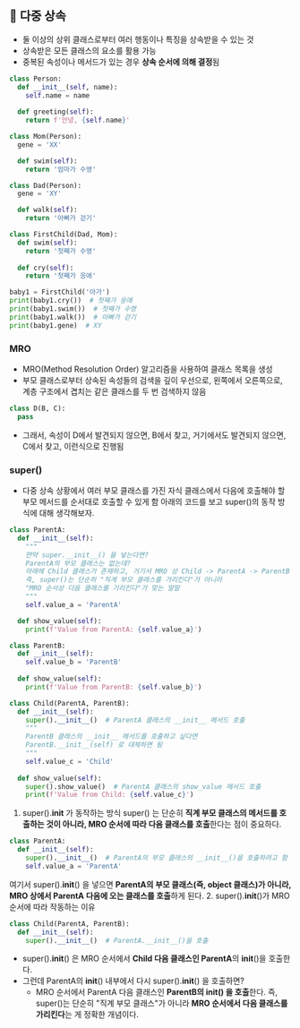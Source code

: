 ## 📌 다중 상속
- 둘 이상의 상위 클래스로부터 여러 행동이나 특징을 상속받을 수 있는 것
- 상속받은 모든 클래스의 요소를 활용 가능
- 중복된 속성이나 메서드가 있는 경우 **상속 순서에 의해 결정**됨
```python
class Person:
  def __init__(self, name):
    self.name = name
  
  def greeting(self):
    return f'안녕, {self.name}'

class Mom(Person):
  gene = 'XX'

  def swim(self):
    return '엄마가 수영'

class Dad(Person):
  gene = 'XY'

  def walk(self):
    return '아빠가 걷기'

class FirstChild(Dad, Mom):
  def swim(self):
    return '첫째가 수영'
  
  def cry(self):
    return '첫째가 응애'

baby1 = FirstChild('아가')
print(baby1.cry())  # 첫째가 응애
print(baby1.swim())  # 첫째가 수영
print(baby1.walk())  # 아빠가 걷기
print(baby1.gene)  # XY
```
### MRO
- MRO(Method Resolution Order) 알고리즘을 사용하여 클래스 목록을 생성
- 부모 클래스로부터 상속된 속성들의 검색을 깊이 우선으로, 왼쪽에서 오른쪽으로, 계층 구조에서 겹치는 같은 클래스를 두 번 검색하지 않음
```python
class D(B, C):
  pass
```
- 그래서, 속성이 D에서 발견되지 않으면, B에서 찾고, 거기에서도 발견되지 않으면, C에서 찾고, 이런식으로 진행됨

### super()
- 다중 상속 상황에서 여러 부모 클래스를 가진 자식 클래스에서 다음에 호출해야 할 부모 메서드를 순서대로 호출할 수 있게 함
아래의 코드를 보고 super()의 동작 방식에 대해 생각해보자.
```python
class ParentA:
  def __init__(self):
    """
    먄약 super.__init__() 을 넣는다면?
    ParentA의 부모 클래스는 없는데?
    아래에 Child 클래스가 존재하고, 거기서 MRO 상 Child -> ParentA -> ParentB 라서 ParentB의 __init__이 호출
    즉, super()는 단순히 "직계 부모 클래스를 가리킨다"가 아니라
    "MRO 순서상 다음 클래스를 기리킨다"가 맞는 말말
    """
    self.value_a = 'ParentA'

  def show_value(self):
    print(f'Value from ParentA: {self.value_a}')

class ParentB:
  def __init__(self):
    self.value_b = 'ParentB'
  
  def show_value(self):
    print(f'Value from ParentB: {self.value_b}')

class Child(ParentA, ParentB):
  def __init__(self):
    super().__init__()  # ParentA 클래스의 __init__ 메서드 호출
    """
    ParentB 클래스의 __init__ 메서드를 호출하고 싶다면
    ParentB.__init__(self) 로 대체하면 됨
    """
    self.value_c = 'Child'
  
  def show_value(self):
    super().show_value()  # ParentA 클래스의 show_value 메서드 호출
    print(f'Value from Child: {self.value_c}')
```
1. super().__init__ 가 동작하는 방식
super() 는 단순히 **직계 부모 클래스의 메서드를 호출하는 것이 아니라, MRO 순서에 따라 다음 클래스를 호출**한다는 점이 중요하다.
```python
class ParentA:
  def __init__(self):
    super().__init__()  # ParentA의 부모 클래스의 __init__()을 호출하려고 함
    self.value_a = 'ParentA'
```
여기서 super().__init__() 을 넣으면 **ParentA의 부모 클래스(즉, object 클래스)가 아니라, MRO 상에서 ParentA 다음에 오는 클래스를 호출**하게 된다.
2. super().__init__()가 MRO 순서에 따라 작동하는 이유
```python
class Child(ParentA, ParentB):
  def __init__(self):
    super().__init__()  # ParentA.__init__()을 호출
```
- super().__init__() 은 MRO 순서에서 **Child 다음 클래스인 ParentA**의 __init__()을 호출한다.
- 그런데 ParentA의 __init__() 내부에서 다시 super().__init__() 을 호출하면?
  - MRO 순서에서 ParentA 다음 클래스인 **ParentB의 __init__() 을 호출**한다.
즉, super()는 단순히 "직계 부모 클래스"가 아니라 **MRO 순서에서 다음 클래스를 가리킨다**는 게 정확한 개념이다.
